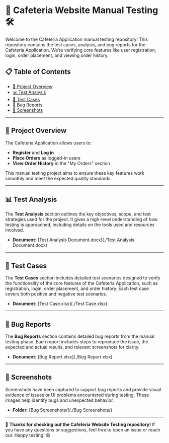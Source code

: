 # 🏫 **Cafeteria Website Manual Testing** 🛠️

Welcome to the Cafeteria Application manual testing repository! This repository contains the test cases, analysis, and bug reports for the Cafeteria Application. We’re verifying core features like user registration, login, order placement, and viewing order history.

## 📋 **Table of Contents**
- [🌟 Project Overview](#project-overview)
- [📊 Test Analysis](#test-analysis)
- [📝 Test Cases](#test-cases)
- [🐞 Bug Reports](#bug-reports)
- [📸 Screenshots](#screenshots)
---

## 🌟 **Project Overview**

The Cafeteria Application allows users to:
- **Register** and **Log in**
- **Place Orders** as logged-in users
- **View Order History** in the "My Orders" section

This manual testing project aims to ensure these key features work smoothly and meet the expected quality standards.

---

## 📊 **Test Analysis**

The **Test Analysis** section outlines the key objectives, scope, and test strategies used for the project. It gives a high-level understanding of how testing is approached, including details on the tools used and resources involved.

- **Document:** [Test Analysis Document.docx](./Test Analysis Document.docx) 

---

## 📝 **Test Cases**

The **Test Cases** section includes detailed test scenarios designed to verify the functionality of the core features of the Cafeteria Application, such as registration, login, order placement, and order history. Each test case covers both positive and negative test scenarios.

- **Document:** [Test Case.xlsx](./Test Case.xlsx)

---

## 🐞 **Bug Reports**

The **Bug Reports** section contains detailed bug reports from the manual testing phase. Each report includes steps to reproduce the issue, the expected and actual results, and relevant screenshots for clarity.

- **Document:** [Bug Report.xlsx](./Bug Report.xlsx)

---

## 📸 **Screenshots**

Screenshots have been captured to support bug reports and provide visual evidence of issues or UI problems encountered during testing. These images help identify bugs and unexpected behavior.

- **Folder:** [Bug Screenshots/](./Bug Screenshots/)

---

🔧 **Thanks for checking out the Cafeteria Website Testing repository!** If you have any questions or suggestions, feel free to open an issue or reach out. Happy testing! 😃
